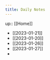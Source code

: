 ```yaml
---
title: Daily Notes
---
```

up:: [[Home]]

- [[2023-01-21]]
- [[2023-01-20]]
- [[2023-01-26]]
- [[2023-01-27]]
- 